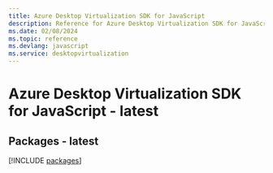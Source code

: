 ```yaml
---
title: Azure Desktop Virtualization SDK for JavaScript
description: Reference for Azure Desktop Virtualization SDK for JavaScript
ms.date: 02/08/2024
ms.topic: reference
ms.devlang: javascript
ms.service: desktopvirtualization
---
```

# Azure Desktop Virtualization SDK for JavaScript - latest
## Packages - latest
[!INCLUDE [packages](desktop-virtualization-index.md)]